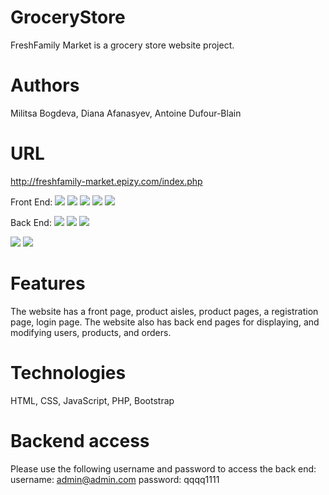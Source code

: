 # GroceryStore
FreshFamily Market is a grocery store website project.

# Authors
Militsa Bogdeva, Diana Afanasyev, Antoine Dufour-Blain

# URL
http://freshfamily-market.epizy.com/index.php

Front End:
<img src="./marketImages/index.png">
<img src="./marketImages/aisle.png">
<img src="./marketImages/product.png">
<img src="./marketImages/cart1.png">
<img src="./marketImages/cart.png">

Back End:
<img src="./marketImages/user.png">
<img src="./marketImages/productlist.png">
<img src="./marketImages/order.png">

<img src="./marketImages/newUser.png">
<img src="./marketImages/editOrder.png">


# Features
The website has a front page, product aisles, product pages, a registration page, login page. The website also has back end pages for displaying, and modifying users, products, and orders.

# Technologies
HTML, CSS, JavaScript, PHP, Bootstrap

# Backend access
Please use the following username and password to access the back end: username: admin@admin.com password: qqqq1111

